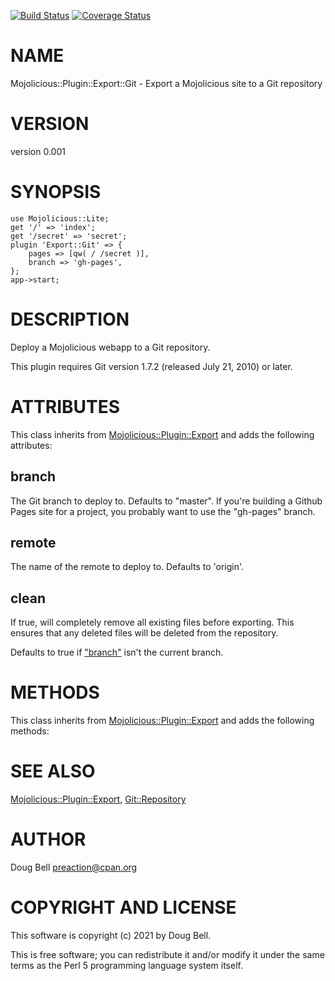 [![Build Status](https://travis-ci.org/preaction/Mojolicious-Plugin-Export-Git.svg?branch=master)](https://travis-ci.org/preaction/Mojolicious-Plugin-Export-Git)
[![Coverage Status](https://coveralls.io/repos/preaction/Mojolicious-Plugin-Export-Git/badge.svg?branch=master)](https://coveralls.io/r/preaction/Mojolicious-Plugin-Export-Git?branch=master)

# NAME

Mojolicious::Plugin::Export::Git - Export a Mojolicious site to a Git repository

# VERSION

version 0.001

# SYNOPSIS

    use Mojolicious::Lite;
    get '/' => 'index';
    get '/secret' => 'secret';
    plugin 'Export::Git' => {
        pages => [qw( / /secret )],
        branch => 'gh-pages',
    };
    app->start;

# DESCRIPTION

Deploy a Mojolicious webapp to a Git repository.

This plugin requires Git version 1.7.2 (released July 21, 2010) or later.

# ATTRIBUTES

This class inherits from [Mojolicious::Plugin::Export](https://metacpan.org/pod/Mojolicious::Plugin::Export) and adds the
following attributes:

## branch

The Git branch to deploy to. Defaults to "master". If you're building
a Github Pages site for a project, you probably want to use the
"gh-pages" branch.

## remote

The name of the remote to deploy to. Defaults to 'origin'.

## clean

If true, will completely remove all existing files before exporting. This
ensures that any deleted files will be deleted from the repository.

Defaults to true if ["branch"](#branch) isn't the current branch.

# METHODS

This class inherits from [Mojolicious::Plugin::Export](https://metacpan.org/pod/Mojolicious::Plugin::Export) and adds the
following methods:

# SEE ALSO

[Mojolicious::Plugin::Export](https://metacpan.org/pod/Mojolicious::Plugin::Export), [Git::Repository](https://metacpan.org/pod/Git::Repository)

# AUTHOR

Doug Bell <preaction@cpan.org>

# COPYRIGHT AND LICENSE

This software is copyright (c) 2021 by Doug Bell.

This is free software; you can redistribute it and/or modify it under
the same terms as the Perl 5 programming language system itself.
